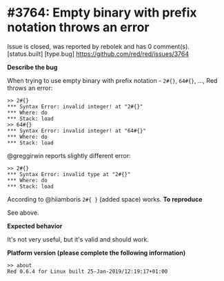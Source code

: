 
#3764: Empty binary with prefix notation throws an error
================================================================================
Issue is closed, was reported by rebolek and has 0 comment(s).
[status.built] [type.bug]
<https://github.com/red/red/issues/3764>

**Describe the bug**

When trying to use empty binary with prefix notation - `2#{}`, `64#{}`, ..., Red throws an error:

```
>> 2#{}
*** Syntax Error: invalid integer! at "2#{}"
*** Where: do
*** Stack: load 
>> 64#{}
*** Syntax Error: invalid integer! at "64#{}"
*** Where: do
*** Stack: load
```

@greggirwin reports slightly different error:

```
>> 2#{}
*** Syntax Error: invalid type at "2#{}"
*** Where: do
*** Stack: load
```

According to @hiiamboris `2#{ }` (added space) works.
**To reproduce**

See above.

**Expected behavior**

It's not very useful, but it's valid and should work.

**Platform version (please complete the following information)**
```
>> about
Red 0.6.4 for Linux built 25-Jan-2019/12:19:17+01:00
```



